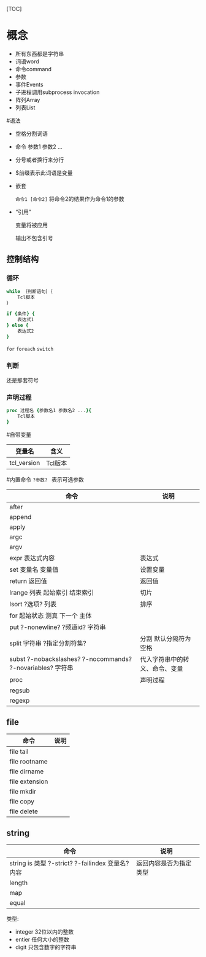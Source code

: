 [TOC]
# 概念
* 所有东西都是字符串
* 词语word
* 命令command
* 参数
* 事件Events
* 子进程调用subprocess invocation
* 阵列Array
* 列表List

#语法
* 空格分割词语

* 命令 参数1 参数2 ...

* 分号或者换行来分行

* $前缀表示此词语是变量

* 嵌套

  `命令1 [命令2]`
  将命令2的结果作为命令1的参数

* “引用”

  变量将被应用

  输出不包含引号

## 控制结构

### 循环

```Tcl
while ｛判断语句｝｛
    Tcl脚本
｝
```
```Tcl
if {条件} {
    表达式1
} else {
    表达式2
}
```
`for`
`foreach`
`switch`

### 判断
还是那套符号

### 声明过程
```Tcl
proc 过程名 {参数名1 参数名2 ...}{
    Tcl脚本
}
```

#自带变量

| 变量名         | 含义    |
| ----------- | ----- |
| tcl_version | Tcl版本 |

#内置命令
`?参数? `
表示可选参数

| 命令                                       | 说明              |
| ---------------------------------------- | --------------- |
| after                                    |                 |
| append                                   |                 |
| apply                                    |                 |
| argc                                     |                 |
| argv                                     |                 |
| expr 表达式内容                               | 表达式             |
| set 变量名 变量值                              | 设置变量            |
| return 返回值                               | 返回值             |
| lrange 列表 起始索引 结束索引                      | 切片              |
| lsort ?选项? 列表                            | 排序              |
| for 起始状态 测真 下一个 主体                       |                 |
| put  ?-nonewline? ?频道id? 字符串             |                 |
| split 字符串 ?指定分割符集?                       | 分割 默认分隔符为空格     |
| subst ?-nobackslashes? ?-nocommands? ?-novariables? 字符串 | 代入字符串中的转义、命令、变量 |
| proc                                     | 声明过程            |
| regsub                                   |                 |
| regexp                                   |                 |
## file
| 命令             | 说明   |
| -------------- | ---- |
| file tail      |      |
| file rootname  |      |
| file dirname   |      |
| file extension |      |
| file mkdir     |      |
| file copy      |      |
| file delete    |      |

## string

| 命令                                       | 说明          |
| ---------------------------------------- | ----------- |
| string is 类型 ?-strict?  ?-failindex 变量名? 内容 | 返回内容是否为指定类型 |
| length                                   |             |
| map                                      |             |
| equal                                    |             |

类型:

* integer
  32位以内的整数
* entier
  任何大小的整数
* digit
  只包含数字的字符串